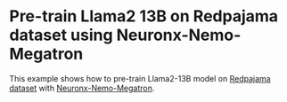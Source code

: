 # Pre-train Llama2 13B on Redpajama dataset using Neuronx-Nemo-Megatron

This example shows how to pre-train Llama2-13B model on [Redpajama dataset](https://github.com/togethercomputer/RedPajama-Data) with [Neuronx-Nemo-Megatron](https://github.com/aws-neuron/neuronx-nemo-megatron). 